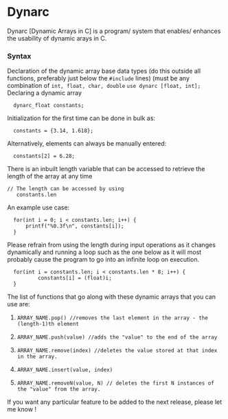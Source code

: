 # Dynarc
Dynarc [Dynamic Arrays in C] is a program/ system that enables/ enhances the usability of dynamic arays in C.
  
### Syntax
  Declaration of the dynamic array base data types (do this outside all functions, preferably just below the ```#include``` lines) (must be any combination of ```int, float, char, double```
   ```use dynarc [float, int];```  
  Declaring a dynamic array
  ```// For example, a dynamic array of base type float would be decalred as: 
    dynarc_float constants;
  ```
  Initialization for the first time can be done in bulk as:
  ```
    constants = {3.14, 1.618};
  ```
  Alternatively, elements can always be manually entered:
  ```
    constants[2] = 6.28;
  ```
  There is an inbuilt length variable that can be accessed to retrieve the length of the array at any time
  ```
  // The length can be accessed by using 
     constants.len
  ``` 
  
   An example use case:
      
  ```
    for(int i = 0; i < constants.len; i++) {
        printf("%0.3f\n", constants[i]);
    }
  ```
  Please refrain from using the length during input operations as it changes dynamically and running a loop such as the one below
  as it will most probably cause the program to go into an infinite loop on execution.
  ```
    for(int i = constants.len; i < constants.len * 8; i++) {
            constants[i] = (float)i;
    }
  ```
     
  The list of functions that go along with these dynamic arrays that you can use are:
  1. ```ARRAY_NAME.pop() //removes the last element in the array - the (length-1)th element```
  
  2. ```ARRAY_NAME.push(value) //adds the "value" to the end of the array```
  
  3. ```ARRAY_NAME.remove(index) //deletes the value stored at that index in the array.```
     
  4. ```ARRAY_NAME.insert(value, index)```
     
  5. ```ARRAY_NAME.removeN(value, N) // deletes the first N instances of the "value" from the array.```
  
  
If you want any particular feature to be added to the next release, please let me know !
